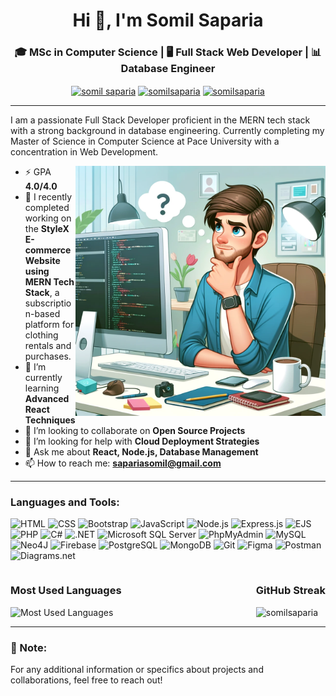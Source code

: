 
<h1 align="center">Hi 👋, I'm Somil Saparia</h1>

<h3 align="center">🎓 MSc in Computer Science | 🖥️ Full Stack Web Developer | 📊 Database Engineer</h3>

<p align="center">
  <a href="https://www.linkedin.com/in/somilsaparia/" target="blank"><img align="center" src="https://raw.githubusercontent.com/rahuldkjain/github-profile-readme-generator/master/src/images/icons/Social/linked-in-alt.svg" alt="somil saparia" height="30" width="40" /></a>
  <a href="https://github.com/somilsaparia" target="blank"><img align="center" src="https://raw.githubusercontent.com/rahuldkjain/github-profile-readme-generator/master/src/images/icons/Social/github.svg" alt="somilsaparia" height="30" width="40" /></a>
  <a href="https://somilsaparia.github.io/Portfolio/" target="blank"><img align="center" src="https://img.icons8.com/fluent/48/000000/domain.png" alt="somilsaparia" height="30" width="40" /></a>
</p>

---

I am a passionate Full Stack Developer proficient in the MERN tech stack with a strong background in database engineering. Currently completing my Master of Science in Computer Science at Pace University with a concentration in Web Development.

<img align="right" alt="Coding" width="400" src="./assets/Web Developer.webp">

- ⚡ GPA **4.0/4.0**
- 🔭 I recently completed working on the **StyleX E-commerce Website using MERN Tech Stack**, a subscription-based platform for clothing rentals and purchases.
- 🌱 I’m currently learning **Advanced React Techniques**
- 👯 I’m looking to collaborate on **Open Source Projects**
- 🤔 I’m looking for help with **Cloud Deployment Strategies**
- 💬 Ask me about **React, Node.js, Database Management**
- 📫 How to reach me: **[sapariasomil@gmail.com](mailto:sapariasomil@gmail.com)**

---

### Languages and Tools:
![HTML](https://img.shields.io/badge/html5-%23E34F26.svg?style=for-the-badge&logo=html5&logoColor=white)
![CSS](https://img.shields.io/badge/css3-%231572B6.svg?style=for-the-badge&logo=css3&logoColor=white)
![Bootstrap](https://img.shields.io/badge/Bootstrap-%23563D7C.svg?style=for-the-badge&logo=bootstrap&logoColor=white)
![JavaScript](https://img.shields.io/badge/javascript-%23ED8B00.svg?style=for-the-badge&logo=javascript&logoColor=white)
![Node.js](https://img.shields.io/badge/node.js-%2343853D.svg?style=for-the-badge&logo=node.js&logoColor=white)
![Express.js](https://img.shields.io/badge/Express.js-%23404d59.svg?style=for-the-badge)
![EJS](https://img.shields.io/badge/EJS-%2300f.svg?style=for-the-badge&logo=ejs&logoColor=white)
![PHP](https://img.shields.io/badge/php-%23777BB4.svg?style=for-the-badge&logo=php&logoColor=white)
![C#](https://img.shields.io/badge/C%23-%23239120.svg?style=for-the-badge&logo=c-sharp&logoColor=white)
![.NET](https://img.shields.io/badge/.NET-%23512BD4.svg?style=for-the-badge&logo=.net&logoColor=white)
![Microsoft SQL Server](https://img.shields.io/badge/Microsoft%20SQL%20Server-%23CC2927.svg?style=for-the-badge&logo=microsoft%20sql%20server&logoColor=white)
![PhpMyAdmin](https://img.shields.io/badge/PhpMyAdmin-%236C78AF.svg?style=for-the-badge&logo=phpmyadmin&logoColor=white)
![MySQL](https://img.shields.io/badge/mysql-%2300f.svg?style=for-the-badge&logo=mysql&logoColor=white)
![Neo4J](https://img.shields.io/badge/Neo4j-008CC1?style=for-the-badge&logo=neo4j&logoColor=white)
![Firebase](https://img.shields.io/badge/Firebase-%23FFCA28.svg?style=for-the-badge&logo=firebase&logoColor=white)
![PostgreSQL](https://img.shields.io/badge/PostgreSQL-%23316192.svg?style=for-the-badge&logo=postgresql&logoColor=white)
![MongoDB](https://img.shields.io/badge/MongoDB-%234ea94b.svg?style=for-the-badge&logo=mongodb&logoColor=white)
![Git](https://img.shields.io/badge/git-%23F05033.svg?style=for-the-badge&logo=git&logoColor=white)
![Figma](https://img.shields.io/badge/Figma-%23F24E1E.svg?style=for-the-badge&logo=figma&logoColor=white)
![Postman](https://img.shields.io/badge/Postman-%23FF6C37.svg?style=for-the-badge&logo=postman&logoColor=white)
![Diagrams.net](https://img.shields.io/badge/Diagrams.net-%23007ACC.svg?style=for-the-badge&logo=diagrams.net&logoColor=white)

<div style="display: flex; justify-content: space-between;">
  <div>
    <h3>Most Used Languages</h3>
    <img src="https://github-readme-stats.vercel.app/api/top-langs/?username=somilsaparia&theme=blue-green&layout=compact" alt="Most Used Languages" />
  </div>
  <div>
    <h3>GitHub Streak</h3>
    <img src="https://github-readme-streak-stats.herokuapp.com/?user=somilsaparia&" alt="somilsaparia" />
  </div>
</div>

---

### 📄 Note:
For any additional information or specifics about projects and collaborations, feel free to reach out!
